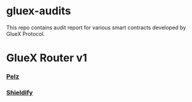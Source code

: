 # gluex-audits
This repo contains audit report for various smart contracts developed by GlueX Protocol.

# GlueX Router v1

### [Pelz](https://github.com/gluexprotocol/gluex-audits/blob/main/GlueX%20Router%20v1/GlueX%20Router%20v1%20-%20Pelz.pdf)
### [Shieldify](https://github.com/gluexprotocol/gluex-audits/blob/main/GlueX%20Router%20v1/GlueX%20%20Router%20v1%20-%20Shieldify.pdf)